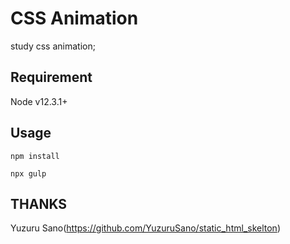 # CSS Animation

study css animation;

## Requirement

Node v12.3.1+

## Usage

```
npm install

npx gulp
```

## THANKS

Yuzuru Sano(https://github.com/YuzuruSano/static_html_skelton)



